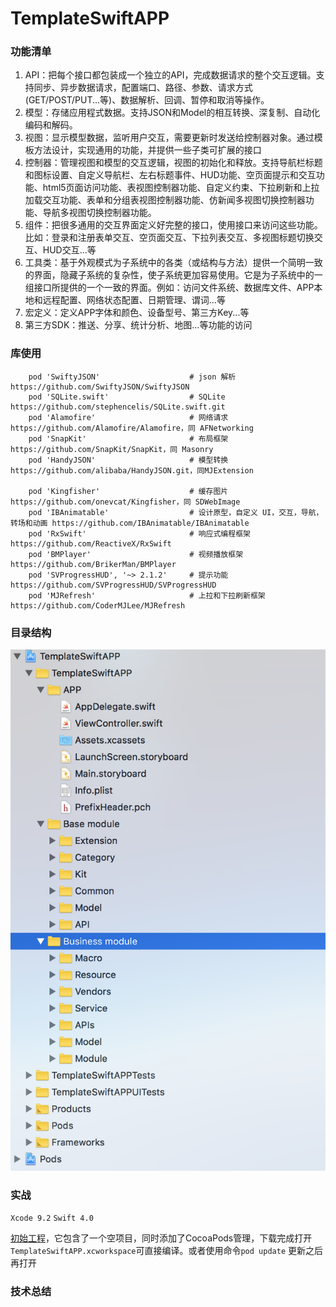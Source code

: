 # TemplateSwiftAPP

### 功能清单

1. API：把每个接口都包装成一个独立的API，完成数据请求的整个交互逻辑。支持同步、异步数据请求，配置端口、路径、参数、请求方式(GET/POST/PUT...等)、数据解析、回调、暂停和取消等操作。
2. 模型：存储应用程式数据。支持JSON和Model的相互转换、深复制、自动化编码和解码。
3. 视图：显示模型数据，监听用户交互，需要更新时发送给控制器对象。通过模板方法设计，实现通用的功能，并提供一些子类可扩展的接口
4. 控制器：管理视图和模型的交互逻辑，视图的初始化和释放。支持导航栏标题和图标设置、自定义导航栏、左右标题事件、HUD功能、空页面提示和交互功能、html5页面访问功能、表视图控制器功能、自定义约束、下拉刷新和上拉加载交互功能、表单和分组表视图控制器功能、仿新闻多视图切换控制器功能、导航多视图切换控制器功能。
5. 组件：把很多通用的交互界面定义好完整的接口，使用接口来访问这些功能。比如：登录和注册表单交互、空页面交互、下拉列表交互、多视图标题切换交互、HUD交互...等
6. 工具类：基于外观模式为子系统中的各类（或结构与方法）提供一个简明一致的界面，隐藏子系统的复杂性，使子系统更加容易使用。它是为子系统中的一组接口所提供的一个一致的界面。例如：访问文件系统、数据库文件、APP本地和远程配置、网络状态配置、日期管理、谓词...等
7. 宏定义：定义APP字体和颜色、设备型号、第三方Key...等
8. 第三方SDK：推送、分享、统计分析、地图...等功能的访问

### 库使用

```
    pod 'SwiftyJSON'                    # json 解析 https://github.com/SwiftyJSON/SwiftyJSON
    pod 'SQLite.swift'                  # SQLite https://github.com/stephencelis/SQLite.swift.git
    pod 'Alamofire'                     # 网络请求 https://github.com/Alamofire/Alamofire，同 AFNetworking
    pod 'SnapKit'                       # 布局框架 https://github.com/SnapKit/SnapKit，同 Masonry
    pod 'HandyJSON'                     # 模型转换 https://github.com/alibaba/HandyJSON.git，同MJExtension
    
    pod 'Kingfisher'                    # 缓存图片 https://github.com/onevcat/Kingfisher，同 SDWebImage
    pod 'IBAnimatable'                  # 设计原型，自定义 UI，交互，导航，转场和动画 https://github.com/IBAnimatable/IBAnimatable
    pod 'RxSwift'                       # 响应式编程框架 https://github.com/ReactiveX/RxSwift
    pod 'BMPlayer'                      # 视频播放框架 https://github.com/BrikerMan/BMPlayer
    pod 'SVProgressHUD', '~> 2.1.2'     # 提示功能 https://github.com/SVProgressHUD/SVProgressHUD
    pod 'MJRefresh'                     # 上拉和下拉刷新框架 https://github.com/CoderMJLee/MJRefresh

```

### 目录结构

![目录结构](Resource/structure.png)

### 实战

`Xcode 9.2` `Swift 4.0`

[初始工程](Resource/TemplateSwiftAPP(初始).zip)，它包含了一个空项目，同时添加了CocoaPods管理，下载完成打开`TemplateSwiftAPP.xcworkspace`可直接编译。或者使用命令`pod update` 更新之后再打开

### 技术总结


